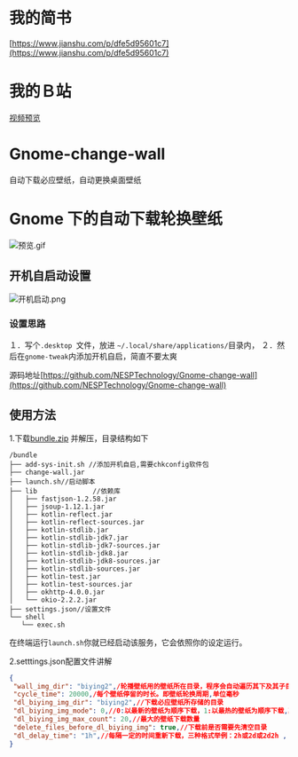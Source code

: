 # 我的简书
[https://www.jianshu.com/p/dfe5d95601c7](https://www.jianshu.com/p/dfe5d95601c7)
# 我的Ｂ站
[视频预览](https://www.bilibili.com/video/av58696215)

# Gnome-change-wall

自动下载必应壁纸，自动更换桌面壁纸

# Gnome 下的自动下载轮换壁纸
![预览.gif](https://upload-images.jianshu.io/upload_images/1717758-d1f978f815318b57.gif?imageMogr2/auto-orient/strip)


## 开机自启动设置
![开机启动.png](https://upload-images.jianshu.io/upload_images/1717758-6ef140cdad23b85a.png?imageMogr2/auto-orient/strip%7CimageView2/2/w/1240)
### 设置思路
１．写个```.desktop ```文件，放进  ```~/.local/share/applications/```目录内，
２．然后在```gnome-tweak```内添加开机自启，简直不要太爽


源码地址[https://github.com/NESPTechnology/Gnome-change-wall](https://github.com/NESPTechnology/Gnome-change-wall)

 ## 使用方法
 1.下载[bundle.zip](https://github.com/NESPTechnology/Gnome-change-wall/raw/master/bundle.zip) 并解压，目录结构如下
 
 ```Shell
 /bundle
├── add-sys-init.sh //添加开机自启,需要chkconfig软件包
├── change-wall.jar
├── launch.sh//启动脚本
├── lib              //依赖库
│   ├── fastjson-1.2.58.jar
│   ├── jsoup-1.12.1.jar
│   ├── kotlin-reflect.jar
│   ├── kotlin-reflect-sources.jar
│   ├── kotlin-stdlib.jar
│   ├── kotlin-stdlib-jdk7.jar
│   ├── kotlin-stdlib-jdk7-sources.jar
│   ├── kotlin-stdlib-jdk8.jar
│   ├── kotlin-stdlib-jdk8-sources.jar
│   ├── kotlin-stdlib-sources.jar
│   ├── kotlin-test.jar
│   ├── kotlin-test-sources.jar
│   ├── okhttp-4.0.0.jar
│   └── okio-2.2.2.jar
├── settings.json//设置文件
└── shell
    └── exec.sh
 
 ```
 
 在终端运行```launch.sh```你就已经启动该服务，它会依照你的设定运行。
 
 2.setttings.json配置文件讲解
 
 ```json
{
  "wall_img_dir": "biying2",/轮播壁纸用的壁纸所在目录，程序会自动遍历其下及其子目录下的壁纸，并进行轮换壁纸
  "cycle_time": 20000,/每个壁纸停留的时长。即壁纸轮换周期,单位毫秒
  "dl_biying_img_dir": "biying2",//下载必应壁纸所存储的目录
  "dl_biying_img_mode": 0,//0:以最新的壁纸为顺序下载，1:以最热的壁纸为顺序下载,其他数字默认为0
  "dl_biying_img_max_count": 20,//最大的壁纸下载数量
  "delete_files_before_dl_biying_img": true,//下载前是否需要先清空目录
  "dl_delay_time": "1h",//每隔一定的时间重新下载，三种格式举例：2h或2d或2d2h , h代表小时，d代表天
}
```
 
 
 

